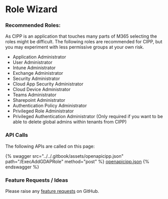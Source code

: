 # Role Wizard

### Recommended Roles:

As CIPP is an application that touches many parts of M365 selecting the roles might be difficult. The following roles are recommended for CIPP, but you may experiment with less permissive groups at your own risk.

* Application Administrator
* User Administrator
* Intune Administrator
* Exchange Administrator
* Security Administrator
* Cloud App Security Administrator
* Cloud Device Administrator
* Teams Administrator
* Sharepoint Administrator
* Authentication Policy Administrator
* Privileged Role Administrator
* Privileged Authentication Administrator (Only required if you want to be able to delete global admins within tenants from CIPP)

### API Calls

The following APIs are called on this page:

{% swagger src="../../.gitbook/assets/openapicipp.json" path="/ExecAddGDAPRole" method="post" %}
[openapicipp.json](../../.gitbook/assets/openapicipp.json)
{% endswagger %}

### Feature Requests / Ideas

Please raise any [feature requests](https://github.com/KelvinTegelaar/CIPP/issues/new?assignees=&labels=enhancement%2Cno-priority&projects=&template=feature.yml&title=%5BFeature+Request%5D%3A+) on GitHub.
